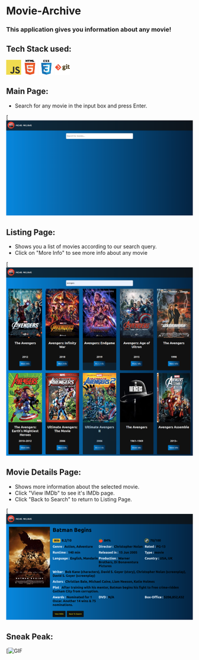 # Movie-Archive
### This application gives you information about any movie!

## Tech Stack used:

<code><img height="40" src="https://raw.githubusercontent.com/github/explore/80688e429a7d4ef2fca1e82350fe8e3517d3494d/topics/javascript/javascript.png"></code>
<code><img height="40" src="https://raw.githubusercontent.com/github/explore/80688e429a7d4ef2fca1e82350fe8e3517d3494d/topics/html/html.png"></code>
<code><img height="40" src="https://raw.githubusercontent.com/github/explore/80688e429a7d4ef2fca1e82350fe8e3517d3494d/topics/css/css.png"></code>
<code><img height="40" src="https://raw.githubusercontent.com/github/explore/80688e429a7d4ef2fca1e82350fe8e3517d3494d/topics/git/git.png"></code>

## Main Page:
- Search for any movie in the input box and press Enter.

[![Main Page](./images/main.png)

## Listing Page:
- Shows you a list of movies according to our search query.
- Click on "More Info" to see more info about any movie

[![Listing Page](./images/listing.png)

## Movie Details Page:
- Shows more information about the selected movie.
- Click "View IMDb" to see it's IMDb page.
- Click "Back to Search" to return to Listing Page.

[![Movie Details Page](./images/details.png)

## Sneak Peak:

[![GIF](./images/movie-archive.gif)

